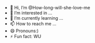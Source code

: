 - 👋 Hi, I’m @How-long-will-she-love-me
- 👀 I’m interested in ...
- 🌱 I’m currently learning ...
- 📫 How to reach me ...
- 😄 Pronouns:)
- ⚡ Fun fact: WU

<!---
How-long-will-she-love-me/How-long-will-she-love-me is a ✨ special ✨ repository because its `README.md` (this file) appears on your GitHub profile.
You can click the Preview link to take a look at your changes.
--->
